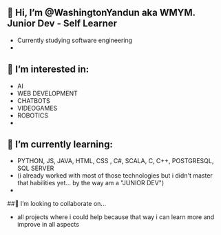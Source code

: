 ## 👋 Hi, I’m @WashingtonYandun aka WMYM. Junior Dev - Self Learner
- Currently studying software engineering 
- 
## 👀 I’m interested in:
- AI 
- WEB DEVELOPMENT
- CHATBOTS
- VIDEOGAMES
- ROBOTICS
- 
## 🌱 I’m currently learning:
- PYTHON, JS, JAVA, HTML, CSS , C#, SCALA, C, C++, POSTGRESQL, SQL SERVER
- (i already worked with most of those technologies but i didn't master that habilities yet... by the way am a "JUNIOR DEV")
- 
##💞️ I’m looking to collaborate on...
- all projects where i could help because that way i can learn more and improve in all aspects

<!---
WashingtonYandun/WashingtonYandun is a ✨ special ✨ repository because its `README.md` (this file) appears on your GitHub profile.
You can click the Preview link to take a look at your changes.
--->
<!---📫 How to reach me "soon xd"--->
